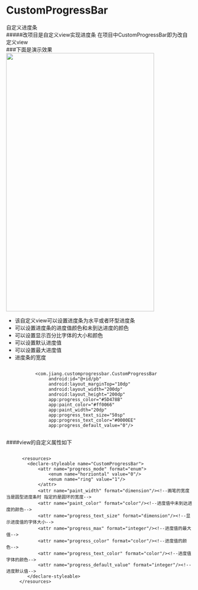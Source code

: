 # CustomProgressBar
自定义进度条<br>
#####改项目是自定义view实现进度条
在项目中CustomProgressBar即为改自定义view<br>
###下面是演示效果
 <img src="https://github.com/jiangML/CustomProgressBar/blob/master/video/custom.gif" width="400" height="700"/>



*  该自定义view可以设置进度条为水平或者环型进度条
*  可以设置进度条的进度值颜色和未到达进度的颜色
*  可以设置显示百分比字体的大小和颜色
*  可以设置默认进度值
*  可以设置最大进度值
*  进度条的宽度


```

           <com.jiang.customprogressbar.CustomProgressBar
                android:id="@+id/pb"
                android:layout_marginTop="10dp"
                android:layout_width="200dp"
                android:layout_height="200dp"
                app:progress_color="#5D478B"
                app:paint_color="#ff0066"
                app:paint_width="20dp"
                app:progress_text_size="50sp"
                app:progress_text_color="#0000EE"
                app:progress_default_value="0"/>
 
```

####view的自定义属性如下<br>

```

	  <resources>
	    <declare-styleable name="CustomProgressBar">
	        <attr name="progress_mode" format="enum">
	            <enum name="horziontal" value="0"/>
	            <enum name="ring" value="1"/>
	        </attr>
	        <attr name="paint_width" format="dimension"/><!--画笔的宽度 当是圆型进度条时 指定的是圆环的宽度-->
	        <attr name="paint_color" format="color"/><!--进度值中未到达进度的颜色-->
	        <attr name="progress_text_size" format="dimension"/><!--显示进度值的字体大小-->
	        <attr name="progress_max" format="integer"/><!--进度值的最大值-->
	        <attr name="progress_color" format="color"/><!--进度值的颜色-->
	        <attr name="progress_text_color" format="color"/><!--进度值字体的颜色-->
	        <attr name="progress_default_value" format="integer"/><!--进度默认值-->
	    </declare-styleable>
	 </resources>

```